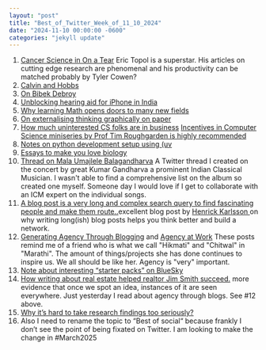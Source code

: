 ```yaml
---
layout: "post"
title: "Best_of_Twitter_Week_of_11_10_2024"
date: "2024-11-10 00:00:00 -0600"
categories: "jekyll update"
---
```


1. [Cancer Science in On a Tear](https://erictopol.substack.com/p/cancer-science-in-on-a-tear) Eric Topol is a superstar. His articles on cutting edge research are phenomenal and his productivity can be matched probably by Tyler Cowen?
2. [Calvin and Hobbs](https://podcasts.apple.com/us/podcast/002-calvin-and-hobbes/id1777261147?i=1000675392660)
3. [On Bibek Debroy](https://x.com/promila_agarwal/status/1853289771415773391?s=46)
4. [Unblocking hearing aid for iPhone in India](https://x.com/thel3l/status/1856381082662326760?s=46)
5. [Why learning Math opens doors to many new fields](https://x.com/justinskycak/status/1848460237193551915?s=46)
6. [On externalising thinking graphically on paper](https://x.com/vishnu_agni/status/1779444280798650478?s=46)
7. [How much uninterested CS folks are in business](https://x.com/ejames_c/status/1840564951397855312?s=46) [Incentives in Computer Science miniseries by Prof Tim Roughgarden is highly recommended](https://youtube.com/playlist?list=PLEGCF-WLh2RJdrKZ431SidRX_T4VmAKx8&si=m4ayJL5zFWEm5iz1)
8. [Notes on python development setup using (uv](https://x.com/adamchainz/status/1836381994923556966?s=46)
9. [Essays to make you love biology](https://x.com/nikomccarty/status/1823407935479013390?s=46)
10. [Thread on Mala Umajlele Balagandharva](https://x.com/6c1_16/status/1739519303857143874?s=46) A Twitter thread I created on the concert by great Kumar Gandharva a prominent Indian Classical Musician. I wasn't able to find a comprehensive list on the album so created one myself. Someone day I would love if I get to collaborate with an ICM expert on the individual songs.
11. [A blog post is a very long and complex search query to find fascinating people and make them route..](https://www.henrikkarlsson.xyz/p/search-query)excellent blog post by [Henrick Karlsson ](https://www.henrikkarlsson.xyz/about) on why writing long(ish) blog posts helps you think better and build a network.
12. [Generating Agency Through Blogging](https://tomcritchlow.com/2022/08/29/blogging-agency/) and [Agency at Work](https://tomcritchlow.com/2022/07/05/agency/) These posts remind me of a friend who is what we call "Hikmati" and "Chitwal" in "Marathi". The amount of things/projects she has done continues to inspire us. We all should be like her. Agency is "very" important.
13. [Note about interesting “starter packs” on BlueSky](https://www.linkedin.com/pulse/bluesky-data-starter-packs-rami-krispin-cyldc?utm_source=share&utm_medium=member_ios&utm_campaign=share_via)
14. [How writing about real estate helped realtor Jim Smith succeed.](https://realestatetoday.substack.com/p/we-learned-firsthand-last-month-about) more evidence that once we spot an idea, instances of it are seen everywhere. Just yesterday I read about agency through blogs. See #12 above.
15. [Why it’s hard to take research findings too seriously?](https://www.linkedin.com/pulse/bluesky-data-starter-packs-rami-krispin-cyldc?utm_source=share&utm_medium=member_ios&utm_campaign=share_via)
16. Also I need to rename the topic to “Best of social“ because frankly I don’t see the point of being fixated on Twitter. I am looking to make the change in #March2025
